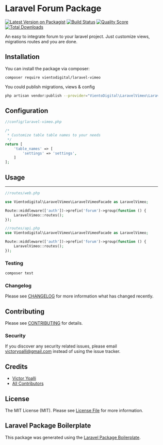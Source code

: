 # Laravel Forum Package

[![Latest Version on Packagist](https://img.shields.io/packagist/v/vientodigital/laravel-vimeo.svg?style=flat-square)](https://packagist.org/packages/vientodigital/laravel-vimeo)
[![Build Status](https://img.shields.io/travis/vientodigital/laravel-vimeo/master.svg?style=flat-square)](https://travis-ci.org/vientodigital/laravel-vimeo)
[![Quality Score](https://img.shields.io/scrutinizer/g/vientodigital/laravel-vimeo.svg?style=flat-square)](https://scrutinizer-ci.com/g/vientodigital/laravel-vimeo)
[![Total Downloads](https://img.shields.io/packagist/dt/vientodigital/laravel-vimeo.svg?style=flat-square)](https://packagist.org/packages/vientodigital/laravel-vimeo)

An easy to integrate forum to your laravel project. Just customize views, migrations routes and you are done.

## Installation

You can install the package via composer:

```bash
composer require vientodigital/laravel-vimeo
```

You could publish migrations, views & config

```bash
php artisan vendor:publish --provider="VientoDigital\LaravelVimeo\LaravelVimeoServiceProvider"
```

## Configuration

```php
//config/laravel-vimeo.php

/*
 * Customize table table names to your needs
 */
return [
    'table_names' => [
        'settings' => 'settings',
    ]
];
```

## Usage

---

```php
//routes/web.php

use Vientodigital\LaravelVimeo\LaravelVimeoFacade as LaravelVimeo;

Route::middleware(['auth'])->prefix('forum')->group(function () {
    LaravelVimeo::routes();
});
```

```php
//routes/api.php
use Vientodigital\LaravelVimeo\LaravelVimeoFacade as LaravelVimeo;

Route::middleware(['auth'])->prefix('forum')->group(function () {
    LaravelVimeo::routes();
});
```

### Testing

```bash
composer test
```

### Changelog

Please see [CHANGELOG](CHANGELOG.md) for more information what has changed recently.

## Contributing

Please see [CONTRIBUTING](CONTRIBUTING.md) for details.

### Security

If you discover any security related issues, please email victoryoalli@gmail.com instead of using the issue tracker.

## Credits

-   [Victor Yoalli](https://github.com/vientodigital)
-   [All Contributors](../../contributors)

## License

The MIT License (MIT). Please see [License File](LICENSE.md) for more information.

## Laravel Package Boilerplate

This package was generated using the [Laravel Package Boilerplate](https://laravelpackageboilerplate.com).

